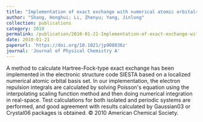 ```yaml
---
title: "Implementation of exact exchange with numerical atomic orbitals"
author: "Shang, Honghui; Li, Zhenyu; Yang, Jinlong"
collection: publications
category: 2010
permalink: /publication/2010-01-21-Implementation-of-exact-exchange-with-numerical-atomic-orbitals
date: 2010-01-21
paperurl: 'https://doi.org/10.1021/jp908836z'
journal: 'Journal of Physical Chemistry A'
---
```


A method to calculate Hartree-Fock-type exact exchange has been implemented in the electronic structure code SIESTA based on a localized numerical atomic orbital basis set. In our implementation, the electron repulsion integrals are calculated by solving Poisson's equation using the interpolating scaling function method and then doing numerical integration in real-space. Test calculations for both isolated and periodic systems are performed, and good agreement with results calculated by Gaussian03 or Crystal06 packages is obtained. © 2010 American Chemical Society.
